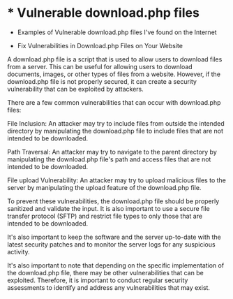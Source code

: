 # * Vulnerable download.php files

* Examples of Vulnerable download.php files I've found on the Internet

* Fix Vulnerabilities in Download.php Files on Your Website

A download.php file is a script that is used to allow users to download files from a server. This can be useful for allowing users to download documents, images, or other types of files from a website. However, if the download.php file is not properly secured, it can create a security vulnerability that can be exploited by attackers.

There are a few common vulnerabilities that can occur with download.php files:

File Inclusion: An attacker may try to include files from outside the intended directory by manipulating the download.php file to include files that are not intended to be downloaded.

Path Traversal: An attacker may try to navigate to the parent directory by manipulating the download.php file's path and access files that are not intended to be downloaded.

File upload Vulnerability: An attacker may try to upload malicious files to the server by manipulating the upload feature of the download.php file.

To prevent these vulnerabilities, the download.php file should be properly sanitized and validate the input. It is also important to use a secure file transfer protocol (SFTP) and restrict file types to only those that are intended to be downloaded.

It's also important to keep the software and the server up-to-date with the latest security patches and to monitor the server logs for any suspicious activity.

It's also important to note that depending on the specific implementation of the download.php file, there may be other vulnerabilities that can be exploited. Therefore, it is important to conduct regular security assessments to identify and address any vulnerabilities that may exist.
